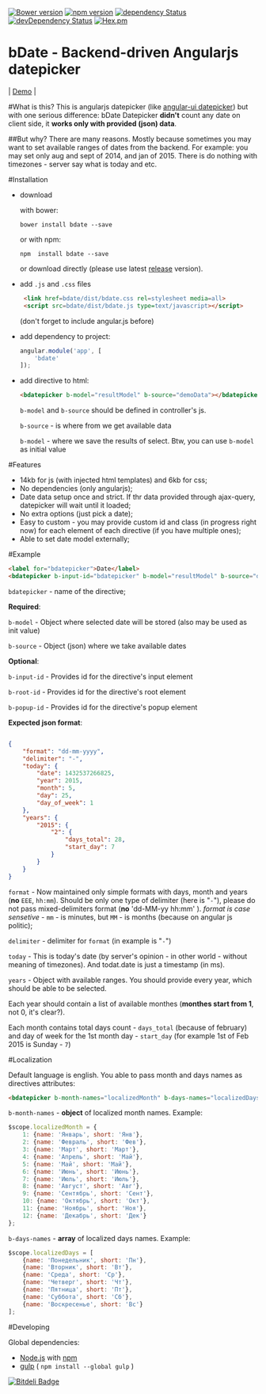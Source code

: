 [![Bower version](https://badge.fury.io/bo/bdate.svg)](http://badge.fury.io/bo/bdate)
[![npm version](https://badge.fury.io/js/bdate.svg)](http://badge.fury.io/js/bdate)
[![dependency Status](https://david-dm.org/Light241/bdate/status.svg?branch=master)](https://david-dm.org/Light241/bdate#info=Dependencies)
[![devDependency Status](https://david-dm.org/Light241/bdate/dev-status.svg?branch=master)](https://david-dm.org/Light241/bdate#info=devDependencies)
[![Hex.pm](https://img.shields.io/hexpm/l/plug.svg)](https://github.com/Light241/bdate/blob/master/LICENSE)

bDate - Backend-driven Angularjs datepicker
=============
| [Demo][1] | 

#What is this?
This is angularjs datepicker (like [angular-ui datepicker][2]) but with one serious difference:
bDate Datepicker **didn't** count any date on client side, it **works only with provided (json) data**.

##But why?
There are many reasons. Mostly because sometimes you may want to set available ranges of dates from the backend. For example: you may set only aug and sept of 2014, and jan of 2015. There is do nothing with timezones - server say what is today and etc.

#Installation

* download

    with bower:
    
    ```shell
    bower install bdate --save
    ```
    
    or with npm:
    
    ```shell
    npm  install bdate --save
    ```
    
    or download directly (please use latest [release][3] version).

* add `.js` and `.css` files
    
    ```html
     <link href=bdate/dist/bdate.css rel=stylesheet media=all>
     <script src=bdate/dist/bdate.js type=text/javascript></script>
    ```
    (don't forget to include angular.js before)

* add dependency to project:
    
    ```js
    angular.module('app', [
        'bdate'
    ]);
    ```
* add directive to html:
    
    ```html
    <bdatepicker b-model="resultModel" b-source="demoData"></bdatepicker>
    ```
    
    `b-model` and `b-source` should be defined in controller's js.
    
    `b-source` - is where from we get available data
    
    `b-model` - where we save the results of select. Btw, you can use `b-model` as initial value

#Features
- 14kb for js (with injected html templates) and 6kb for css;
- No dependencies (only angularjs);
- Date data setup once and strict. If thr data provided through ajax-query, datepicker will wait until it loaded;
- No extra options (just pick a date);
- Easy to custom - you may provide custom id and class (in progress right now) for each element of each directive (if you have multiple ones);
- Able to set date model externally;

#Example

```html
<label for="bdatepicker">Date</label>
<bdatepicker b-input-id="bdatepicker" b-model="resultModel" b-source="demoData"></bdatepicker>
```

`bdatepicker` - name of the directive;

**Required**:

`b-model` - Object where selected date will be stored (also may be used as init value)

`b-source` - Object (json) where we take available dates

**Optional**:

`b-input-id` - Provides id for the directive's input element

`b-root-id` - Provides id for the directive's root element

`b-popup-id` - Provides id for the directive's popup element

**Expected json format**:

```json

{
    "format": "dd-mm-yyyy",
    "delimiter": "-",
    "today": {
        "date": 1432537266825,
        "year": 2015,
        "month": 5,
        "day": 25,
        "day_of_week": 1
    },
    "years": {
        "2015": {
            "2": {
                "days_total": 28,
                "start_day": 7
            } 
        }
    }
}
```

`format` - Now maintained only simple formats with days, month and years (**no** `EEE`, `hh:mm`). Should be only one type of delimiter (here is "`-`"), please do not pass mixed-delimiters format (**no** 'dd-MM-yy hh:mm' ).
*format is case sensetive* - `mm` - is minutes, but `MM` - is months (because on angular js politic);

`delimiter` - delimiter for `format` (in example is "`-`")

`today` - This is today's date (by server's opinion - in other world - without meaning of timezones). And todat.date is just a timestamp (in ms).

`years` - Object with available ranges. You should provide every year, which should be able to be selected. 

Each year should contain a list of available monthes (**monthes start from 1**, not 0, it's clear?).

Each month contains total days count - `days_total` (because of february) and day of week for the 1st month day  - `start_day` (for example 1st of Feb 2015 is Sunday - `7`)

#Localization

Default language is english.
You able to pass month and days names as directives attributes:

```html
<bdatepicker b-month-names="localizedMonth" b-days-names="localizedDays" b-model="resultModel" b-source="demoData"></bdatepicker>
```

`b-month-names` - **object** of localized month names. Example:

```js
$scope.localizedMonth = {
    1: {name: 'Январь', short: 'Янв'},
    2: {name: 'Февраль', short: 'Фев'},
    3: {name: 'Март', short: 'Март'},
    4: {name: 'Апрель', short: 'Май'},
    5: {name: 'Май', short: 'Май'},
    6: {name: 'Июнь', short: 'Июнь'},
    7: {name: 'Июль', short: 'Июль'},
    8: {name: 'Август', short: 'Авг'},
    9: {name: 'Сентябрь', short: 'Сент'},
    10: {name: 'Октябрь', short: 'Окт'},
    11: {name: 'Ноябрь', short: 'Ноя'},
    12: {name: 'Декабрь', short: 'Дек'}
};
```

`b-days-names` - **array** of localized days names. Example:

```js
$scope.localizedDays = [
    {name: 'Понедельник', short: 'Пн'},
    {name: 'Вторник', short: 'Вт'},
    {name: 'Среда', short: 'Ср'},
    {name: 'Четверг', short: 'Чт'},
    {name: 'Пятница', short: 'Пт'},
    {name: 'Суббота', short: 'Сб'},
    {name: 'Воскресенье', short: 'Вс'}
];
```

#Developing

Global dependencies:

 - [Node.js][4] with [npm][5] 
 - [gulp][6] ( `npm install --global gulp` )

[![Bitdeli Badge](https://d2weczhvl823v0.cloudfront.net/Light241/bdate/trend.png)](https://bitdeli.com/free "Bitdeli Badge")

[1]: https://light241.github.io/bdate/
[2]: https://angular-ui.github.io/bootstrap/#/datepicker
[3]: https://github.com/Light241/bdate/releases
[4]: https://nodejs.org/
[5]: https://www.npmjs.com/
[6]: http://gulpjs.com/
